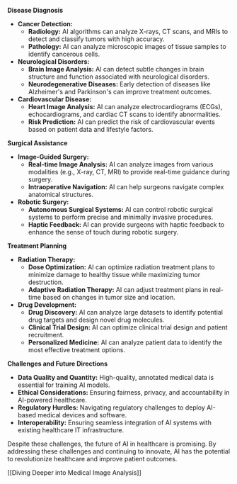 
**Disease Diagnosis**

- **Cancer Detection:**
    - **Radiology:** AI algorithms can analyze X-rays, CT scans, and MRIs to detect and classify tumors with high accuracy.
    - **Pathology:** AI can analyze microscopic images of tissue samples to identify cancerous cells.
- **Neurological Disorders:**
    - **Brain Image Analysis:** AI can detect subtle changes in brain structure and function associated with neurological disorders.
    - **Neurodegenerative Diseases:** Early detection of diseases like Alzheimer's and Parkinson's can improve treatment outcomes.
- **Cardiovascular Disease:**
    - **Heart Image Analysis:** AI can analyze electrocardiograms (ECGs), echocardiograms, and cardiac CT scans to identify abnormalities.
    - **Risk Prediction:** AI can predict the risk of cardiovascular events based on patient data and lifestyle factors.

**Surgical Assistance**

- **Image-Guided Surgery:**
    - **Real-time Image Analysis:** AI can analyze images from various modalities (e.g., X-ray, CT, MRI) to provide real-time guidance during surgery.
    - **Intraoperative Navigation:** AI can help surgeons navigate complex anatomical structures.
- **Robotic Surgery:**
    - **Autonomous Surgical Systems:** AI can control robotic surgical systems to perform precise and minimally invasive procedures.
    - **Haptic Feedback:** AI can provide surgeons with haptic feedback to enhance the sense of touch during robotic surgery.

**Treatment Planning**

- **Radiation Therapy:**
    - **Dose Optimization:** AI can optimize radiation treatment plans to minimize damage to healthy tissue while maximizing tumor destruction.
    - **Adaptive Radiation Therapy:** AI can adjust treatment plans in real-time based on changes in tumor size and location.
- **Drug Development:**
    - **Drug Discovery:** AI can analyze large datasets to identify potential drug targets and design novel drug molecules.
    - **Clinical Trial Design:** AI can optimize clinical trial design and patient recruitment.
    - **Personalized Medicine:** AI can analyze patient data to identify the most effective treatment options.

**Challenges and Future Directions**

- **Data Quality and Quantity:** High-quality, annotated medical data is essential for training AI models.
- **Ethical Considerations:** Ensuring fairness, privacy, and accountability in AI-powered healthcare.
- **Regulatory Hurdles:** Navigating regulatory challenges to deploy AI-based medical devices and software.
- **Interoperability:** Ensuring seamless integration of AI systems with existing healthcare IT infrastructure.

Despite these challenges, the future of AI in healthcare is promising. By addressing these challenges and continuing to innovate, AI has the potential to revolutionize healthcare and improve patient outcomes.

[[Diving Deeper into Medical Image Analysis]]
